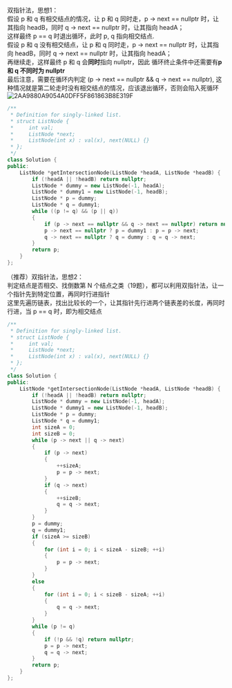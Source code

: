 双指针法，思想1：  
假设 p 和 q 有相交结点的情况，让 p 和 q 同时走，p -> next == nullptr 时，让其指向 headB，同时 q -> next == nullptr 时，让其指向 headA；  
这样最终 p == q 时退出循环，此时 p, q 指向相交结点.  
假设 p 和 q 没有相交结点，让 p 和 q 同时走，p -> next == nullptr 时，让其指向 headB，同时 q -> next == nullptr 时，让其指向 headA；  
再继续走，这样最终 p 和 q 会**同时**指向 nullptr，因此 循环终止条件中还需要有**p 和 q 不同时为 nullptr**  
最后注意，需要在循环内判定 (p -> next == nullptr && q -> next == nullptr), 这种情况就是第二轮走时没有相交结点的情况，应该退出循环，否则会陷入死循环  
![2AA9880A9054A0DFF5F861863B8E319F](https://user-images.githubusercontent.com/83362131/186307148-d1cbb29a-d12b-4b0e-b15f-3391fe6614a2.png)
```cpp
/**
 * Definition for singly-linked list.
 * struct ListNode {
 *     int val;
 *     ListNode *next;
 *     ListNode(int x) : val(x), next(NULL) {}
 * };
 */
class Solution {
public:
    ListNode *getIntersectionNode(ListNode *headA, ListNode *headB) {
        if (!headA || !headB) return nullptr;
        ListNode * dummy = new ListNode(-1, headA);
        ListNode * dummy1 = new ListNode(-1, headB);
        ListNode * p = dummy;
        ListNode * q = dummy1;
        while ((p != q) && (p || q))
        {
            if (p -> next == nullptr && q -> next == nullptr) return nullptr;
            p -> next == nullptr ? p = dummy1 : p = p -> next;
            q -> next == nullptr ? q = dummy : q = q -> next;
        }
        return p;
    }
};
```
（推荐）双指针法，思想2：  
判定结点是否相交、找倒数第 N 个结点之类（19题），都可以利用双指针法，让一个指针先到特定位置，再同时行进指针  
这里先遍历链表，找出比较长的一个，让其指针先行进两个链表差的长度，再同时行进，当 p == q 时，即为相交结点  
```cpp
/**
 * Definition for singly-linked list.
 * struct ListNode {
 *     int val;
 *     ListNode *next;
 *     ListNode(int x) : val(x), next(NULL) {}
 * };
 */
class Solution {
public:
    ListNode *getIntersectionNode(ListNode *headA, ListNode *headB) {
        if (!headA || !headB) return nullptr;
        ListNode * dummy = new ListNode(-1, headA);
        ListNode * dummy1 = new ListNode(-1, headB);
        ListNode * p = dummy;
        ListNode * q = dummy1;
        int sizeA = 0;
        int sizeB = 0;
        while (p -> next || q -> next)
        {
            if (p -> next)
            {
                ++sizeA;
                p = p -> next;
            }
            if (q -> next)
            {
                ++sizeB;
                q = q -> next;
            }
        }
        p = dummy;
        q = dummy1;
        if (sizeA >= sizeB)
        {
            for (int i = 0; i < sizeA - sizeB; ++i)
            {
                p = p -> next;
            }
        }
        else
        {
            for (int i = 0; i < sizeB - sizeA; ++i)
            {
                q = q -> next;
            }
        }
        while (p != q)
        {
            if (!p && !q) return nullptr;
            p = p -> next;
            q = q -> next;
        }
        return p;
    }
};
```


